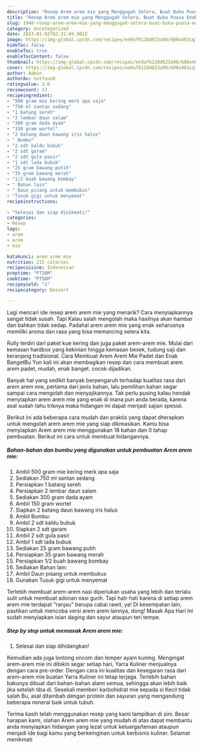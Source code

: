 ```yaml
---
description: "Resep Arem arem mie yang Menggugah Selera, Buat Buka Puasa Enak Banget"
title: "Resep Arem arem mie yang Menggugah Selera, Buat Buka Puasa Enak Banget"
slug: 1948-resep-arem-arem-mie-yang-menggugah-selera-buat-buka-puasa-enak-banget
category: Uncategorized
date: 2023-01-02T02:31:04.901Z
image: https://img-global.cpcdn.com/recipes/ee9af6128d623a98/680x482cq70/arem-arem-mie-foto-resep-utama.jpg
hideToc: false
enableToc: true
enableTocContent: false
thumbnail: https://img-global.cpcdn.com/recipes/ee9af6128d623a98/680x482cq70/arem-arem-mie-foto-resep-utama.jpg
cover: https://img-global.cpcdn.com/recipes/ee9af6128d623a98/680x482cq70/arem-arem-mie-foto-resep-utama.jpg
author: Admin
authorAv: notfound
ratingvalue: 3.6
reviewcount: 13
recipeingredient:
- "500 gram mie kering merk apa saja"
- "750 ml santan sedang"
- "1 batang sereh"
- "2 lembar daun salam"
- "300 gram dada ayam"
- "150 gram wortel"
- "2 batang daun bawang iris halus"
- " Bumbu"
- "2 sdt kaldu bubuk"
- "2 sdt garam"
- "2 sdt gula pasir"
- "1 sdt lada bubuk"
- "25 gram bawang putih"
- "35 gram bawang merah"
- "1/2 buah bawang bombay"
- " Bahan lain"
- " Daun pisang untuk membukus"
- "Tusuk gigi untuk menyemat"
recipeinstructions:

- "Selesai dan siap dinikmati!"
categories:
- Resep
tags:
- arem
- arem
- mie

katakunci: arem arem mie 
nutrition: 215 calories
recipecuisine: Indonesian
preptime: "PT26M"
cooktime: "PT56M"
recipeyield: "1"
recipecategory: Dessert

---
```



Lagi mencari ide resep arem arem mie yang menarik? Cara menyiapkannya sangat tidak susah. Tapi Kalau salah mengolah maka hasilnya akan hambar dan bahkan tidak sedap. Padahal arem arem mie yang enak seharusnya memiliki aroma dan rasa yang bisa memancing selera kita.


Rully terdiri dari paket kue kering dan juga paket arem-arem mie. Mulai dari kemasan hardbox yang kekinian hingga kemasan besek, tudung saji dan keranjang tradisional. Cara Membuat Arem Arem Mie Padet dan Enak BangetBu Yun kali ini akan membagikan resep dan cara membuat arem arem padet, mudah, enak banget. cocok dijadikan.

Banyak hal yang sedikit banyak berpengaruh terhadap kualitas rasa dari arem arem mie, pertama dari jenis bahan, lalu pemilihan bahan segar sampai cara mengolah dan menyajikannya. Tak perlu pusing kalau hendak menyiapkan arem arem mie yang enak di mana pun anda berada, karena asal sudah tahu triknya maka hidangan ini dapat menjadi sajian spesial.


Berikut ini ada beberapa cara mudah dan praktis yang dapat diterapkan untuk mengolah arem arem mie yang siap dikreasikan. Kamu bisa menyiapkan Arem arem mie menggunakan 18 bahan dan 0 tahap pembuatan. Berikut ini cara untuk membuat hidangannya.

<!--inarticleads1-->

##### Bahan-bahan dan bumbu yang digunakan untuk pembuatan Arem arem mie:

1. Ambil 500 gram mie kering merk apa saja
1. Sediakan 750 ml santan sedang
1. Persiapkan 1 batang sereh
1. Persiapkan 2 lembar daun salam
1. Sediakan 300 gram dada ayam
1. Ambil 150 gram wortel
1. Siapkan 2 batang daun bawang iris halus
1. Ambil  Bumbu:
1. Ambil 2 sdt kaldu bubuk
1. Siapkan 2 sdt garam
1. Ambil 2 sdt gula pasir
1. Ambil 1 sdt lada bubuk
1. Sediakan 25 gram bawang putih
1. Persiapkan 35 gram bawang merah
1. Persiapkan 1/2 buah bawang bombay
1. Sediakan  Bahan lain:
1. Ambil  Daun pisang untuk membukus
1. Gunakan Tusuk gigi untuk menyemat


Terlebih membuat arem-arem nasi diperlukan usaha yang lebih dan terlalu sulit untuk membuat adonan nasi gurih. Tapi hati-hati karena di setiap arem arem mie terdapat &#34;ranjau&#34; berupa cabai rawit, ya! Di kesempatan lain, pastikan untuk mencoba versi arem arem lainnya, dong! Masak Apa Hari Ini sudah menyiapkan isian daging dan sayur ataupun teri tempe. 

<!--inarticleads2-->

##### Step by step untuk memasak Arem arem mie:


1. Selesai dan siap dihidangkan!

Kemudian ada juga lontong oncom dan lemper ayam kuning. Mengingat arem-arem mie ini dibikin segar setiap hari, Yarra Kuliner menjualnya dengan cara pre-order. Dengan cara ini kualitas dan kesegaran rasa dari arem-arem mie buatan Yarra Kuliner ini tetap terjaga. Terlebih bahan bakunya dibuat dari bahan-bahan alami semua, sehingga akan lebih baik jika setelah tiba di. Sesekali memberi karbohidrat mie kepada si Kecil tidak salah Bu, asal ditambah dengan protein dan sayuran yang mengandung beberapa mineral baik untuk tubuh. 

Terima kasih telah menggunakan resep yang kami tampilkan di sini. Besar harapan kami, olahan Arem arem mie yang mudah di atas dapat membantu anda menyiapkan hidangan yang lezat untuk keluarga/teman ataupun menjadi ide bagi kamu yang berkeinginan untuk berbisnis kuliner. Selamat menikmati
